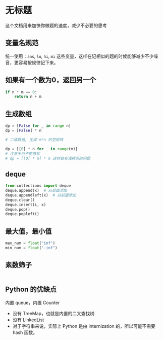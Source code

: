 # 无标题

<!--
ID: 1ee1d047-7598-49c4-af95-fefb7947fa60
Status: draft
Date: 2020-01-28T00:00:00
Modified: 2020-06-20T17:01:12
wp_id: 1514
-->

这个文档用来加快你做题的速度，减少不必要的思考

## 变量名规范

统一使用：`ans`, `lo`, `hi`, `mi` 这些变量，这样在记相似的题的时候能够减少不少噪音，更容易按规律记下来。

## 如果有一个数为0，返回另一个

```py
if n * m == 0:
    return n + m
```

## 生成数组

```py
dp = [False for _ in range n]
dp = [False] * n

# 二维数组, 生成 m*n 的空矩阵

dp = [[0] * n for _ in range(m)]
# 注意千万不能够写
# dp = [[0] * n] * m 这样会有浅拷贝的问题
```

## deque

```py
from collections import deque
deque.append(x)  # 从后面添加
deque.appendleft(x)  # 从前面添加
deque.clear()
deque.insert(i, x)
deque.pop()
deque.popleft()
```

## 最大值，最小值

```py
max_num = float("inf")
min_num = float("-inf")
```

## 素数筛子

```py
```

## Python 的优缺点

内置 queue，内置 Counter

- 没有 TreeMap，也就是内置的二叉查找树
- 没有 LinkedList
- 对于字符串来说，实际上 Python 是由 internization 的，所以可能不需要 hash 函数。                   